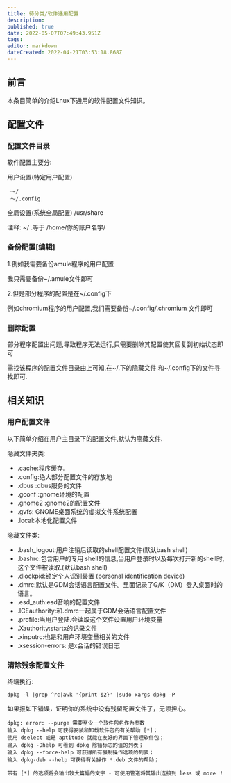 ```yaml
---
title: 待分类/软件通用配置
description: 
published: true
date: 2022-05-07T07:49:43.951Z
tags: 
editor: markdown
dateCreated: 2022-04-21T03:53:18.868Z
---
```


## 前言

本条目简单的介绍Lnux下通用的软件配置文件知识。

## 配置文件
### 配置文件目录

软件配置主要分:

用户设置(特定用户配置)

     ～/
     ～/.config


全局设置(系统全局配置)
    /usr/share

注释: ~/ .等于 /home/你的账户名字/

### 备份配置[编辑]

1.例如我需要备份amule程序的用户配置

我只需要备份~/.amule文件即可

2.但是部分程序的配置是在~/.config下

例如chromium程序的用户配置,我们需要备份~/.config/.chromium 文件即可

### 删除配置

部分程序配置出问题,导致程序无法运行,只需要删除其配置使其回复到初始状态即可

需找该程序的配置文件目录由上可知,在~/.下的隐藏文件 和~/.config下的文件寻找即可.

## 相关知识
### 用户配置文件

以下简单介绍在用户主目录下的配置文件,默认为隐藏文件.

隐藏文件夹类:

- .cache:程序缓存.
- .config:绝大部分配置文件的存放地
- .dbus :dbus服务的文件
- .gconf :gnome环境的配置
- .gnome2 :gnome2的配置文件
- .gvfs: GNOME桌面系统的虚拟文件系统配置
- .local:本地化配置文件

隐藏文件类:

- .bash_logout:用户注销后读取的shell配置文件(默认bash shell)
- .bashrc:包含用户的专用 shell的信息,当用户登录时以及每次打开新的shell时,这个文件被读取.(默认bash shell)
- .dlockpid:锁定个人识别装置 (personal identification device)
- .dmrc:默认是GDM会话语言配置文件。里面记录了G/K（DM）登入桌面时的语言。
- .esd_auth:esd音响的配置文件
- .ICEauthority:和.dmrc一起属于GDM会话语言配置文件
- .profile:当用户登陆.会读取这个文件设置用户环境变量
- .Xauthority:startx的记录文件
- .xinputrc:也是和用户环境变量相关的文件
- .xsession-errors: 是x会话的错误日志

### 清除残余配置文件

终端执行:

    dpkg -l |grep ^rc|awk '{print $2}' |sudo xargs dpkg -P 

如果报如下错误，证明你的系统中没有残留配置文件了，无须担心。

    dpkg: error: --purge 需要至少一个软件包名作为参数
    输入 dpkg --help 可获得安装和卸载软件包的有关帮助 [*]；
    使用 dselect 或是 aptitude 就能在友好的界面下管理软件包；
    输入 dpkg -Dhelp 可看到 dpkg 除错标志的值的列表；
    输入 dpkg --force-help 可获得所有强制操作选项的列表；
    输入 dpkg-deb --help 可获得有关操作 *.deb 文件的帮助；

    带有 [*] 的选项将会输出较大篇幅的文字 - 可使用管道将其输出连接到 less 或 more ！